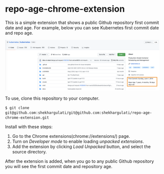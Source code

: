 # repo-age-chrome-extension

This is a simple extension that shows a public Github repository first commit date and age. For example, below you can see Kubernetes first commit date and repo age.

![](images/k8s.png)

To use, clone this repository to your computer.

```
$ git clone git@github.com:shekhargulati/git@github.com:shekhargulati/repo-age-chrome-extension.git
```

Install with these steps:

1. Go to the Chrome extensions(chrome://extensions/) page.
2. Turn on *Developer mode* to enable loading *unpacked extensions*.
3. Add the extension by clicking *Load Unpacked* button, and select the source directory.

After the extension is added, when you go to any public Github repository you will see the first commit date and repository age.
